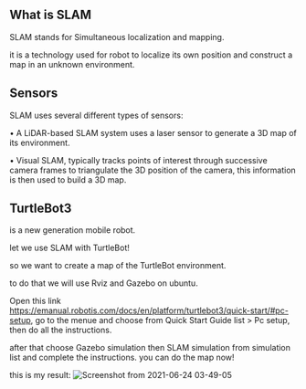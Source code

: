 What is SLAM
-------------------------

SLAM stands for Simultaneous localization and mapping.

it is a technology used for robot to localize its own position and construct a map in an unknown environment.

Sensors
-------------------------

SLAM uses several different types of sensors:

•	A LiDAR-based SLAM system uses a laser sensor to generate a 3D map of its environment.

•	Visual SLAM, typically tracks points of interest through successive camera frames to triangulate the 3D position of the camera, this information is then used to build a 3D map. 

TurtleBot3
-------------------------

is a new generation mobile robot.

let we use SLAM with TurtleBot!

so we want to create a map of the TurtleBot environment.

to do that we will use Rviz and Gazebo on ubuntu.

Open this link https://emanual.robotis.com/docs/en/platform/turtlebot3/quick-start/#pc-setup, go to the menue and choose from Quick Start Guide list > Pc setup, then do all the instructions.

after that choose Gazebo simulation then SLAM simulation from simulation list and complete the instructions.
you can do the map now!

this is my result:
![Screenshot from 2021-06-24 03-49-05](https://user-images.githubusercontent.com/46565265/123185900-a5b62b80-d49f-11eb-8789-82322feaf162.png)

